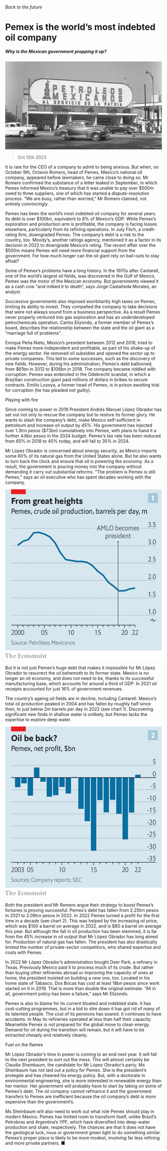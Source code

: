 ###### Back to the future

# Pemex is the world’s most indebted oil company 

##### Why is the Mexican government propping it up? 

![image](images/20231014_AMP001.jpg) 

> Oct 12th 2023 

It is rare for the CEO of a company to admit to being anxious. But when, on October 9th, Octavio Romero, head of Pemex, Mexico’s national oil company, appeared before lawmakers, he came close to doing so. Mr Romero confirmed the substance of a letter leaked in September, in which Pemex informed Mexico’s treasury that it was unable to pay over $500m owed to three suppliers, one of which has started a dispute-resolution process. “We are busy, rather than worried,” Mr Romero claimed, not entirely convincingly. 

Pemex has been the world’s most indebted oil company for several years. Its debt is over $100bn, equivalent to 8% of Mexico’s GDP. While Pemex’s exploration and production arm is profitable, the company is facing losses elsewhere, particularly from its refining operations. In July Fitch, a credit-rating firm, downgraded Pemex. The company’s debt is a risk to the country, too. Moody’s, another ratings agency, mentioned it as a factor in its decision in 2022 to downgrade Mexico’s rating. The recent affair over the $500m means Pemex will need more financial support from the government. For how much longer can the oil giant rely on bail-outs to stay afloat? 

Some of Pemex’s problems have a long history. In the 1970s after Cantarell, one of the world’s largest oil fields, was discovered in the Gulf of Mexico, Pemex was the motor of the Mexican economy. But governments viewed it as a cash cow “and milked it to death”, says Jorge Castañeda Morales, an analyst. 

Successive governments also imposed exorbitantly high taxes on Pemex, limiting its ability to invest. They compelled the company to take decisions that were not always sound from a business perspective. As a result Pemex never properly ventured into gas exploration and has an underdeveloped petrochemicals operation. Carlos Elizondo, a former member of Pemex’s board, describes the relationship between the state and the oil giant as a “marriage full of problems”.

Enrique Peña Nieto, Mexico’s president between 2012 and 2018, tried to make Pemex more independent and profitable, as part of his shake-up of the energy sector. He removed oil subsidies and opened the sector up to private companies. This led to some successes, such as the discovery of new fields. However, during his administration, Pemex’s debt ballooned, from $61bn in 2012 to $106bn in 2018. The company became riddled with corruption. Pemex was embroiled in the Odebrecht scandal, in which a Brazilian construction giant paid millions of dollars in bribes to secure contracts. Emilio Lozoya, a former head of Pemex, is in prison awaiting trial for corruption (he has pleaded not guilty). 

Playing with fire

Since coming to power in 2018 President Andrés Manuel López Obrador has set out not only to rescue the company but to restore its former glory. He wants to slash the company’s debt, make Mexico self-sufficient in petroleum and increase oil output by 45%. His government has injected over 1.3trn pesos ($73bn) cumulatively into Pemex, with plans to hand it a further 4.6bn pesos in the 2024 budget. Pemex’s tax rate has been reduced from 65% in 2018 to 40% today, and will fall to 35% in 2024.

Mr López Obrador is concerned about energy security, as Mexico imports some 60% of its natural gas from the United States alone. But he also wants to turn back the clock and ensure that oil is powering the economy. As a result, the government is pouring money into the company without demanding it carry out substantial reforms. “The problem is Pemex is still Pemex,” says an oil executive who has spent decades working with the company. 

![image](images/20231014_AMC034.png) 


But it is not just Pemex’s huge debt that makes it impossible for Mr López Obrador to resurrect the oil behemoth to its former state. Mexico is no longer an oil economy, and does not need to be, thanks to its successful manufacturing base, which accounts for around a third of GDP. In 2021 oil receipts accounted for just 16% of government revenues. 

The country’s ageing oil fields are in decline, including Cantarell. Mexico’s total oil production peaked in 2004 and has fallen by roughly half since then, to just below 2m barrels per day in 2022 (see chart 1). Discovering significant new finds in shallow water is unlikely, but Pemex lacks the expertise to explore deep water. 

![image](images/20231014_AMC039.png) 


Both the president and Mr Romero argue their strategy to boost Pemex’s fortunes is proving successful. Pemex’s debt has fallen from 2.25trn pesos in 2021 to 2.09trn pesos in 2022. In 2022 Pemex turned a profit for the first time in a decade (see chart 2). This was helped by the increasing oil price, which was $100 a barrel on average in 2022, and is $80 a barrel on average this year. But although the fall in oil production has been stemmed, it is far from the 45% increase in oil output that Mr López Obrador has long aimed for. Production of natural gas has fallen. The president has also drastically limited the number of private-sector competitors, who shared expertise and costs with Pemex.

In 2022 Mr López Obrador’s administration bought Deer Park, a refinery in Texas. Previously Mexico paid it to process much of its crude. But rather than buying other refineries abroad or improving the capacity of ones at home, the president insisted on building a new one, too. Located in his home state of Tabasco, Dos Bocas has cost at least 18bn pesos since work started on it in 2019. That is more than double the original estimate. “All in all, government policy has been a failure,” says Mr Elizondo.

Pemex is also to blame for its current bloated and indebted state. It has cost-cutting programmes, but in a bid to slim down it has got rid of many of its talented people. The cost of its pensions has soared. It continues to have accidents. In May its refineries operated at less than half their capacity. Meanwhile Pemex is not prepared for the global move to clean energy. Demand for oil during the transition will remain, but it will have to be extracted cheaply and relatively cleanly. 

Fuel on the flames

Mr López Obrador’s time in power is coming to an end next year. It will fall to the next president to sort out the mess. This will almost certainly be Claudia Sheinbaum, the candidate for Mr López Obrador’s party. Ms Sheinbaum has not laid out a policy for Pemex. She is the president’s protegée and has cheered his energy policy. But, with a doctorate in environmental engineering, she is more interested in renewable energy than her mentor. Her government will probably have to start by taking on some of Pemex’s debt. The oil company cannot refinance it and the government transfers to Pemex are inefficient because the oil company’s debt is more expensive than the government’s. 

Ms Sheinbaum will also need to work out what role Pemex should play in modern Mexico. Pemex has limited room to transform itself, unlike Brazil’s Petrobras and Argentina’s YPF, which have diversified into deep-water production and shale, respectively. The chances are that it does not have the geological luck, nous or government green light to do something similar. Pemex’s proper place is likely to be more modest, involving far less refining and more private partners. ■

